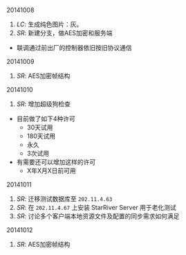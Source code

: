 20141008

1. *LC*: 生成纯色图片：灰。
2. *SR*: 新建分支，做AES加密和服务端
  - 联调通过前出厂的控制器依旧按旧协议通信

20141009

1. *SR*: AES加密帧结构

20141010

1. *SR*: 增加超级狗检查
  - 目前做了如下4种许可
    - 30天试用
    - 180天试用
    - 永久
    - 3次试用
  - 有需要还可以增加这样的许可
    - X年X月X日前可用

20141011

1. *SR*: 迁移测试数据库至 `202.11.4.63`
2. *SR*: 在 `202.11.4.67` 上安装 StarRiver Server 用于老化测试
3. *SR*: 讨论多个客户端本地资源文件及配置的同步需求如何满足

20141012

1. *SR*: AES加密帧结构

